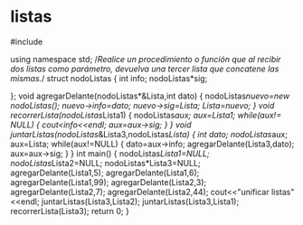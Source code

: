 # listas
#include <iostream>

using namespace std;
/*Realice un procedimiento o función que al recibir dos listas como parámetro, devuelva
una tercer lista que concatene las mismas.*/
struct nodoListas
{
    int info;
    nodoListas*sig;

};
void agregarDelante(nodoListas*&Lista,int dato)
{
    nodoListas*nuevo=new nodoListas();
    nuevo->info=dato;
    nuevo->sig=Lista;
    Lista=nuevo;
}
void recorrerLista(nodoListas*Lista1)
{
    nodoListas*aux;
    aux=Lista1;
    while(aux!= NULL)
    {
        cout<<aux->info<<endl;
        aux=aux->sig;
    }
}
void juntarListas(nodoListas*&Lista3,nodoListas*Lista)
{
    int dato;
    nodoListas*aux;
    aux=Lista;
    while(aux!=NULL)
    {
        dato=aux->info;
        agregarDelante(Lista3,dato);
        aux=aux->sig;
    }
}
int main()
{
    nodoListas*Lista1=NULL;
    nodoListas*Lista2=NULL;
    nodoListas*Lista3=NULL;
    agregarDelante(Lista1,5);
    agregarDelante(Lista1,6);
    agregarDelante(Lista1,99);
    agregarDelante(Lista2,3);
    agregarDelante(Lista2,7);
    agregarDelante(Lista2,44);
    cout<<"unificar listas"<<endl;
    juntarListas(Lista3,Lista2);
    juntarListas(Lista3,Lista1);
    recorrerLista(Lista3);
    return 0;
}
